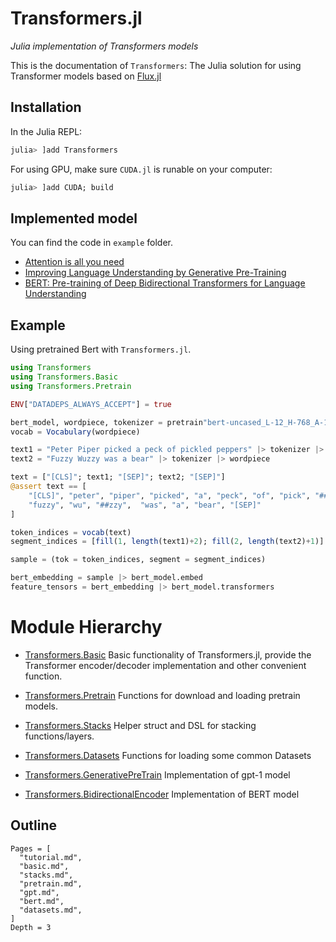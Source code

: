 # Transformers.jl

*Julia implementation of Transformers models*

This is the documentation of `Transformers`: The Julia solution for using Transformer models based on [Flux.jl](https://fluxml.ai/)


## Installation

In the Julia REPL:

```jl
julia> ]add Transformers
```

For using GPU, make sure `CUDA.jl` is runable on your computer:

```jl
julia> ]add CUDA; build
```


## Implemented model
You can find the code in `example` folder.

-   [Attention is all you need](https://arxiv.org/abs/1706.03762)
-   [Improving Language Understanding by Generative Pre-Training](https://s3-us-west-2.amazonaws.com/openai-assets/research-covers/language-unsupervised/language_understanding_paper.pdf)
-   [BERT: Pre-training of Deep Bidirectional Transformers for Language Understanding](https://arxiv.org/abs/1810.04805)


## Example

Using pretrained Bert with `Transformers.jl`.

```julia
using Transformers
using Transformers.Basic
using Transformers.Pretrain

ENV["DATADEPS_ALWAYS_ACCEPT"] = true

bert_model, wordpiece, tokenizer = pretrain"bert-uncased_L-12_H-768_A-12"
vocab = Vocabulary(wordpiece)

text1 = "Peter Piper picked a peck of pickled peppers" |> tokenizer |> wordpiece
text2 = "Fuzzy Wuzzy was a bear" |> tokenizer |> wordpiece

text = ["[CLS]"; text1; "[SEP]"; text2; "[SEP]"]
@assert text == [
    "[CLS]", "peter", "piper", "picked", "a", "peck", "of", "pick", "##led", "peppers", "[SEP]", 
    "fuzzy", "wu", "##zzy",  "was", "a", "bear", "[SEP]"
]

token_indices = vocab(text)
segment_indices = [fill(1, length(text1)+2); fill(2, length(text2)+1)]

sample = (tok = token_indices, segment = segment_indices)

bert_embedding = sample |> bert_model.embed
feature_tensors = bert_embedding |> bert_model.transformers
```

# Module Hierarchy

- [Transformers.Basic](./basic.md)
Basic functionality of Transformers.jl, provide the Transformer encoder/decoder implementation and other convenient function.

- [Transformers.Pretrain](./pretrain.md)
Functions for download and loading pretrain models.

- [Transformers.Stacks](./stacks.md)
Helper struct and DSL for stacking functions/layers.

- [Transformers.Datasets](./datasets.md)
Functions for loading some common Datasets

- [Transformers.GenerativePreTrain](./gpt.md)
Implementation of gpt-1 model

- [Transformers.BidirectionalEncoder](./bert.md)
Implementation of BERT model


## Outline

```@contents
Pages = [
  "tutorial.md",
  "basic.md",
  "stacks.md",
  "pretrain.md",
  "gpt.md",
  "bert.md",
  "datasets.md",
]
Depth = 3
```
